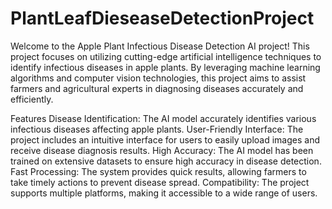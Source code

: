 # PlantLeafDieseaseDetectionProject
Welcome to the Apple Plant Infectious Disease Detection AI project! This project focuses on utilizing cutting-edge artificial intelligence techniques to identify infectious diseases in apple plants.
By leveraging machine learning algorithms and computer vision technologies, this project aims to assist farmers and agricultural experts in diagnosing diseases accurately and efficiently. 

Features
Disease Identification: The AI model accurately identifies various infectious diseases affecting apple plants.
User-Friendly Interface: The project includes an intuitive interface for users to easily upload images and receive disease diagnosis results.
High Accuracy: The AI model has been trained on extensive datasets to ensure high accuracy in disease detection.
Fast Processing: The system provides quick results, allowing farmers to take timely actions to prevent disease spread.
Compatibility: The project supports multiple platforms, making it accessible to a wide range of users.
